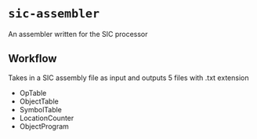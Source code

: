 # `sic-assembler`
An assembler written for the SIC processor

## Workflow
Takes in a SIC assembly file as input and outputs 5 files with .txt extension
- OpTable
- ObjectTable
- SymbolTable
- LocationCounter
- ObjectProgram
